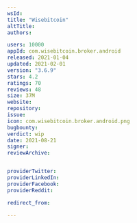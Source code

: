 ```yaml
---
wsId: 
title: "Wisebitcoin"
altTitle: 
authors:

users: 10000
appId: com.wisebitcoin.broker.android
released: 2021-01-04
updated: 2021-02-01
version: "3.6.9"
stars: 4.2
ratings: 70
reviews: 48
size: 37M
website: 
repository: 
issue: 
icon: com.wisebitcoin.broker.android.png
bugbounty: 
verdict: wip
date: 2021-08-21
signer: 
reviewArchive:


providerTwitter: 
providerLinkedIn: 
providerFacebook: 
providerReddit: 

redirect_from:

---
```



